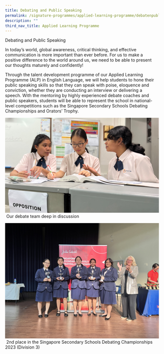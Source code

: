 ```yaml
---
title: Debating and Public Speaking
permalink: /signature-programmes/applied-learning-programme/debatenpublicspeaking/
description: ""
third_nav_title: Applied Learning Programme
---
```

Debating and Public Speaking

In today’s world, global awareness, critical thinking, and effective communication is more important than ever before. For us to make a positive difference to the world around us, we need to be able to present our thoughts maturely and confidently!

Through the talent development programme of our Applied Learning Programme (ALP) in English Language, we will help students to hone their public speaking skills so that they can speak with poise, eloquence and conviction, whether they are conducting an interview or delivering a speech. With the mentoring by highly experienced debate coaches and public speakers, students will be able to represent the school in national-level competitions such as the Singapore Secondary Schools Debating Championships and Orators’ Trophy.

![](/images/ALP/alp-1a.jpg)
&nbsp;Our debate team deep in discussion

![](/images/ALP/alp-1b.JPG)
&nbsp;2nd place in the Singapore Secondary Schools Debating Championships 2023 (Division 3)